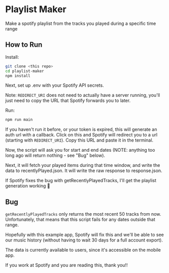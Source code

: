 # Playlist Maker

Make a spotify playlist from the tracks you played during a specific time range

## How to Run

Install:

```bash
git clone <this repo>
cd playlist-maker
npm install
```

Next, set up .env with your Spotify API secrets.

Note: `REDIRECT_URI` does not need to actually have a server running, you'll just need to copy the URL that Spotify forwards you to later.

Run:

```bash
npm run main
```

If you haven't run it before, or your token is expired, this will generate an auth url with a callback. Click on this and Spotify will redirect you to a url (starting with `REDIRECT_URI`). Copy this URL and paste it in the terminal.

Now, the script will ask you for start and end dates (NOTE: anything too long ago will return nothing - see "Bug" below).

Next, it will fetch your played items during that time window, and write the data to recentlyPlayed.json. It will write the raw response to response.json.

If Spotify fixes the bug with getRecentlyPlayedTracks, I'll get the playlist generation working 🙂

## Bug

`getRecentlyPlayedTracks` only returns the most recent 50 tracks from now. Unfortunately, that means that this script fails for any dates outside that range.

Hopefully with this example app, Spotify will fix this and we'll be able to see our music history (without having to wait 30 days for a full account export).

The data is currently available to users, since it's accessible on the mobile app.

If you work at Spotify and you are reading this, thank you!!

